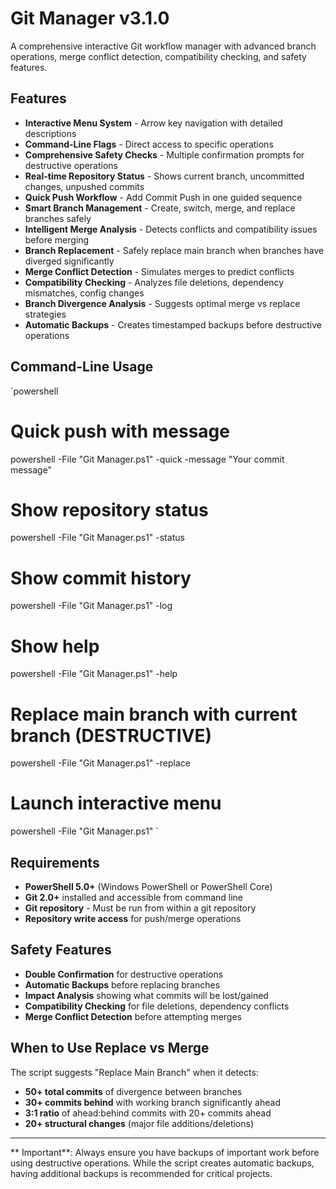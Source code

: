 # Git Manager v3.1.0

A comprehensive interactive Git workflow manager with advanced branch operations, merge conflict detection, compatibility checking, and safety features.

##  Features

- **Interactive Menu System** - Arrow key navigation with detailed descriptions
- **Command-Line Flags** - Direct access to specific operations  
- **Comprehensive Safety Checks** - Multiple confirmation prompts for destructive operations
- **Real-time Repository Status** - Shows current branch, uncommitted changes, unpushed commits
- **Quick Push Workflow** - Add  Commit  Push in one guided sequence
- **Smart Branch Management** - Create, switch, merge, and replace branches safely
- **Intelligent Merge Analysis** - Detects conflicts and compatibility issues before merging
- **Branch Replacement** - Safely replace main branch when branches have diverged significantly
- **Merge Conflict Detection** - Simulates merges to predict conflicts
- **Compatibility Checking** - Analyzes file deletions, dependency mismatches, config changes
- **Branch Divergence Analysis** - Suggests optimal merge vs replace strategies
- **Automatic Backups** - Creates timestamped backups before destructive operations

##  Command-Line Usage

`powershell
# Quick push with message
powershell -File "Git Manager.ps1" -quick -message "Your commit message"

# Show repository status
powershell -File "Git Manager.ps1" -status

# Show commit history  
powershell -File "Git Manager.ps1" -log

# Show help
powershell -File "Git Manager.ps1" -help

# Replace main branch with current branch (DESTRUCTIVE)
powershell -File "Git Manager.ps1" -replace

# Launch interactive menu
powershell -File "Git Manager.ps1"
`

##  Requirements

- **PowerShell 5.0+** (Windows PowerShell or PowerShell Core)
- **Git 2.0+** installed and accessible from command line
- **Git repository** - Must be run from within a git repository
- **Repository write access** for push/merge operations

##  Safety Features

- **Double Confirmation** for destructive operations
- **Automatic Backups** before replacing branches
- **Impact Analysis** showing what commits will be lost/gained
- **Compatibility Checking** for file deletions, dependency conflicts
- **Merge Conflict Detection** before attempting merges

##  When to Use Replace vs Merge

The script suggests "Replace Main Branch" when it detects:
- **50+ total commits** of divergence between branches
- **30+ commits behind** with working branch significantly ahead  
- **3:1 ratio** of ahead:behind commits with 20+ commits ahead
- **20+ structural changes** (major file additions/deletions)

---

** Important**: Always ensure you have backups of important work before using destructive operations. While the script creates automatic backups, having additional backups is recommended for critical projects.
